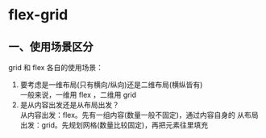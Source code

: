 # flex-grid

## 一、使用场景区分

grid 和 flex 各自的使用场景：

1. 要考虑是一维布局(只有横向/纵向)还是二维布局(横纵皆有)  
   一般来说，一维用 flex ，二维用 grid
2. 是从内容出发还是从布局出发？  
   从内容出发：flex。先有一组内容(数量一般不固定)，通过内容自身的
   从布局出发：grid。先规划网格(数量比较固定)，再把元素往里填充
